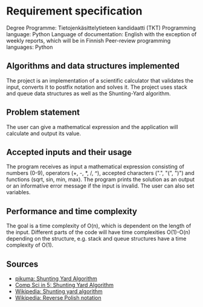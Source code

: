 # Requirement specification

Degree Programme: Tietojenkäsittelytieteen kandidaatti (TKT)
Programming language: Python
Language of documentation: English with the exception of weekly reports, which will be in Finnish
Peer-review programming languages: Python


## Algorithms and data structures implemented

The project is an implementation of a scientific calculator that validates the input, converts it to postfix notation and solves it. The project uses stack and queue data structures as well as the Shunting-Yard algorithm. 


## Problem statement

The user can give a mathematical expression and the application will calculate and output its value. 


## Accepted inputs and their usage

The program receives as input a mathematical expression consisting of numbers (0-9), operators (+, -, *, /, ^), accepted characters (".", "(", ")") and functions (sqrt, sin, min, max). The program prints the solution as an output or an informative error message if the input is invalid. The user can also set variables. 


## Performance and time complexity

The goal is a time complexity of O(n), which is dependent on the length of the input. Different parts of the code will have time complexities O(1)-O(n) depending on the structure, e.g. stack and queue structures have a time complexity of O(1).


## Sources

- [pikuma: Shunting Yard Algorithm](https://www.youtube.com/watch?v=ceu-7gV1wd0)
- [Comp Sci in 5: Shunting Yard Algorithm](https://www.youtube.com/watch?v=Wz85Hiwi5MY)
- [Wikipedia: Shunting yard algorithm](https://en.wikipedia.org/wiki/Shunting_yard_algorithm)
- [Wikipedia: Reverse Polish notation](https://en.wikipedia.org/wiki/Reverse_Polish_notation)
